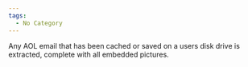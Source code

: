 ```yaml
---
tags:
  - No Category
---
```

Any AOL email that has been cached or saved on a users disk drive is
extracted, complete with all embedded pictures.